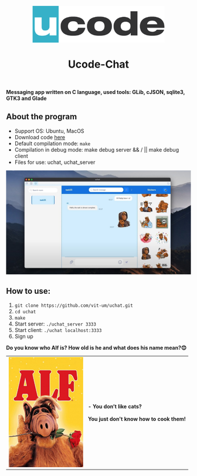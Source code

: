 <p align="center">
    <a href="https://ucode.world/en/" target="_blank">
        <img src="client/resources/ucode_logo_minimal.png?raw=true" height="100px">
    </a>
    <h1 align="center">Ucode-Chat</h1>
    <br>
</p>

**Messaging app written on C language, used tools: GLib, cJSON, sqlite3, GTK3 and Glade** 

## About the program

- Support OS: Ubuntu, MacOS
- Download code [here](.)
- Default compilation mode: `make`
- Compilation in debug mode: make debug server && / || make debug client
- Files for use: uchat, uchat_server

[![Watch the video](client/resources/chat_demo.jpg)](https://www.youtube.com/embed/nfWz2LhWfvM)


## How to use:
1. `git clone https://github.com/vit-um/uchat.git`
2. `cd uchat`
3. `make`
4. Start server: `./uchat_server 3333`
5. Start client: `./uchat localhost:3333`
6. Sign up

**Do you know who Alf is? How old is he and what does his name mean?😊**

<table>
	<tr>
		<td>
<a><img src="client/resources/Alf.jpg" height="300px"></a>
		</td>
		<td>
<b>- You don’t like cats? <BR><BR>You just don't know how to cook them!</b>			
 		</td>
	</tr>
</table>

